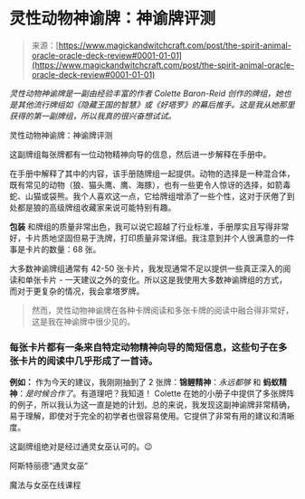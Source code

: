 <!--yml

类别：未分类

日期：2024-06-12 18:32:40

-->

# 灵性动物神谕牌：神谕牌评测

> 来源：[https://www.magickandwitchcraft.com/post/the-spirit-animal-oracle-oracle-deck-review#0001-01-01](https://www.magickandwitchcraft.com/post/the-spirit-animal-oracle-oracle-deck-review#0001-01-01)

*灵性动物神谕牌是一副由经验丰富的作者 Colette Baron-Reid 创作的牌组，她也是其他流行牌组如《隐藏王国的智慧》或《好塔罗》的幕后推手。这是我从她那里获得的第一副牌组，所以我真的很兴奋想试试。*

灵性动物神谕牌：神谕牌评测

这副牌组每张牌都有一位动物精神向导的信息，然后进一步解释在手册中。

在手册中解释了其中的内容，该手册随牌组一起提供。动物的选择是一种混合体，既有常见的动物（狼、猫头鹰、鹰、海豚），也有一些更令人惊讶的选择，如箭毒蛇、山猫或袋熊。我个人喜欢这一点，它给牌组增添了一些个性，这对于厌倦了到处都是狼的高级牌组收藏家来说可能特别有趣。

**包装** 和牌组的质量非常出色，我可以说它超越了行业标准，手册厚实且写得非常好，卡片质地坚固但易于洗牌，打印质量非常详细。我注意到并个人很满意的一件事是卡片的数量：68 张。

大多数神谕牌组通常有 42-50 张卡片，我发现通常不足以提供一些真正深入的阅读和单张卡片 - 一天建议之外的变化。所以这是我使用大多数神谕牌组的方式，而对于更复杂的情况，我会拿塔罗牌。

> 然而，灵性动物神谕牌在各种卡牌阅读和多张卡牌的阅读中融合得非常好，这是我在神谕牌中很少见的。

### 每张卡片都有一条来自特定动物精神向导的简短信息，这些句子在多张卡片的阅读中几乎形成了一首诗。

**例如：** 作为今天的建议，我刚刚抽到了 2 张牌：**锦鲤精神**：*永远都够* 和 **蚂蚁精神**：*是时候合作了*。有道理吧？我知道！ Colette 在她的小册子中提供了多张牌阵的例子，所以我认为这一直是她的计划。总的来说，我发现这副神谕牌非常精确，易于理解，即使对于完全的初学者也很容易使用。它提供了非常有用的建议和清晰度。

这副牌组绝对是经过通灵女巫认可的。😉

阿斯特丽德“通灵女巫”

魔法与女巫在线课程
